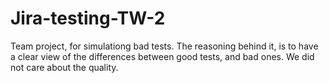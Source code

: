 # Jira-testing-TW-2

Team project, for simulationg bad tests.
The reasoning behind it, is to have a clear view of the differences between good tests, and bad ones.
We did not care about the quality.

